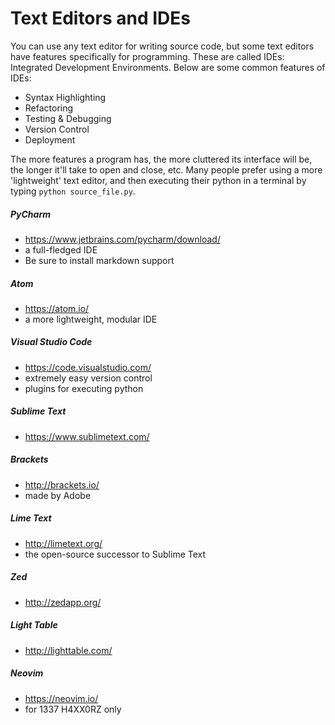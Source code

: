 

# Text Editors and IDEs

You can use any text editor for writing source code, but some text editors have features specifically for programming. These are called IDEs: Integrated Development Environments. Below are some common features of IDEs:

- Syntax Highlighting
- Refactoring
- Testing & Debugging
- Version Control
- Deployment

The more features a program has, the more cluttered its interface will be, the longer it'll take to open and close, etc. Many people prefer using a more 'lightweight' text editor, and then executing their python in a terminal by typing `python source_file.py`.


##### PyCharm

- https://www.jetbrains.com/pycharm/download/
- a full-fledged IDE
- Be sure to install markdown support

##### Atom
- https://atom.io/
- a more lightweight, modular IDE

##### Visual Studio Code
- https://code.visualstudio.com/
- extremely easy version control
- plugins for executing python

##### Sublime Text

- https://www.sublimetext.com/

##### Brackets
- http://brackets.io/
- made by Adobe

##### Lime Text
- http://limetext.org/
- the open-source successor to Sublime Text

##### Zed
- http://zedapp.org/

##### Light Table
- http://lighttable.com/

##### Neovim
- https://neovim.io/
- for 1337 H4XX0RZ only


